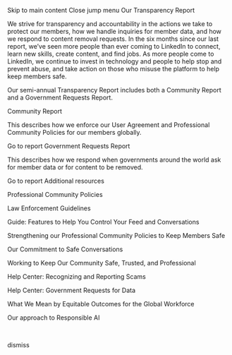 Skip to main content
Close jump menu
Our Transparency Report


We strive for transparency and accountability in the actions we take to protect our members, how we handle inquiries for member data, and how we respond to content removal requests. In the six months since our last report, we’ve seen more people than ever coming to LinkedIn to connect, learn new skills, create content, and find jobs. As more people come to LinkedIn, we continue to invest in technology and people to help stop and prevent abuse, and take action on those who misuse the platform to help keep members safe.

Our semi-annual Transparency Report includes both a Community Report and a Government Requests Report.

Community Report


This describes how we enforce our User Agreement and Professional Community Policies for our members globally.

Go to report
Government Requests Report


This describes how we respond when governments around the world ask for member data or for content to be removed.


Go to report
Additional resources

Professional Community Policies

Law Enforcement Guidelines

Guide: Features to Help You Control Your Feed and Conversations

Strengthening our Professional Community Policies to Keep Members Safe

Our Commitment to Safe Conversations

Working to Keep Our Community Safe, Trusted, and Professional

Help Center: Recognizing and Reporting Scams

Help Center: Government Requests for Data

What We Mean by Equitable Outcomes for the Global Workforce

Our approach to Responsible AI

 

dismiss